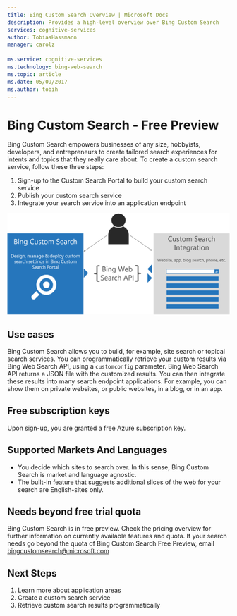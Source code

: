 ```yaml
---
title: Bing Custom Search Overview | Microsoft Docs
description: Provides a high-level overview over Bing Custom Search
services: cognitive-services
author: TobiasHassmann
manager: carolz

ms.service: cognitive-services
ms.technology: bing-web-search
ms.topic: article
ms.date: 05/09/2017
ms.author: tobih
---
```


# Bing Custom Search - Free Preview

Bing Custom Search empowers businesses of any size, hobbyists, developers, and entrepreneurs to create tailored search experiences for intents and topics that they really care about. To create a custom search service, follow these three steps: 

1. Sign-up to the Custom Search Portal to build your custom search service
2. Publish your custom search service
3. Integrate your search service into an application endpoint


![picture alt](bcs-overview.png "How Bing Custom Search works.")


## Use cases
Bing Custom Search allows you to build, for example, site search or topical search services. You can programmatically retrieve your custom results via Bing Web Search API, using a `customconfig` parameter. Bing Web Search API returns a JSON file with the customized results. You can then integrate these results into many search endpoint applications. For example, you can show them on private websites, or public websites, in a blog, or in an app.


## Free subscription keys
Upon sign-up, you are granted a free Azure subscription key.

## Supported Markets And Languages
- You decide which sites to search over. In this sense, Bing Custom Search is market and language agnostic.
- The built-in feature that suggests additional slices of the web for your search are English-sites only. 

## Needs beyond free trial quota
Bing Custom Search is in free preview. Check the pricing overview for further information on currently available features and quota.
If your search needs go beyond the quota of Bing Custom Search Free Preview, email bingcustomsearch@microsoft.com

## Next Steps
1. Learn more about application areas
2. Create a custom search service
3. Retrieve custom search results programmatically
